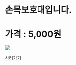 <html>
<body>
<H1>손목보호대입니다.</H1>
<H1>가격 : 5,000원 </H1>
<div>
<img src="http://postfiles8.naver.net/20150530_199/ioio9961_1432975755938U8wNv_JPEG/%BE%C7%BC%BC%BB%E7%B8%AE2.jpg?type=w3" />
</div>

<a href="http://www.badmintonmarket.co.kr/front/productdetail.php?productcode=052002001003000001" Traget="_blank">사러가기 </a>

</body>
</html>

